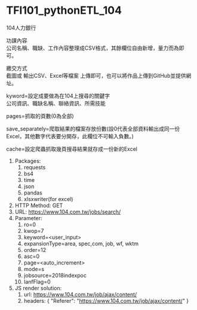 # TFI101_pythonETL_104

104人力銀行<br>

功課內容<br>
公司名稱、職缺、工作內容整理成CSV格式，其餘欄位自由新增，量力而為即可。


繳交方式<br>
截圖或 輸出CSV、Excel等檔案 上傳即可，也可以將作品上傳到GitHub並提供網址。

kyword=設定成要做為在104上搜尋的關鍵字<br>
公司資訊、職缺名稱、聯絡資訊、所需技能

pages=抓取的頁數(0為全部)<br>

save_separately=爬取結果的檔案存放份數(設0代表全部資料輸出成同一份Excel，其他數字代表要分開存，此欄位不可輸入負數。)<br>

cache=設定爬蟲抓取幾頁搜尋結果就存成一份新的Excel<br>

1. Packages:
   1. requests
   2. bs4
   3. time
   4. json
   5. pandas
   6. xlsxwriter(for excel)
2. HTTP Method: GET
3. URL: https://www.104.com.tw/jobs/search/
4. Parameter:
   1. ro=0
   2. kwop=7
   3. keyword=<user_input>
   4. expansionType=area, spec,com, job, wf, wktm
   5. order=12
   6. asc=0
   7. page=<auto_increment>
   8. mode=s
   9. jobsource=2018indexpoc
   10. lanfFlag=0
5. JS render solution:
   1. url: https://www.104.com.tw/job/ajax/content/<jobID>
   2. headers: { "Referer": "https://www.104.com.tw/job/ajax/content/<jobID>" }
